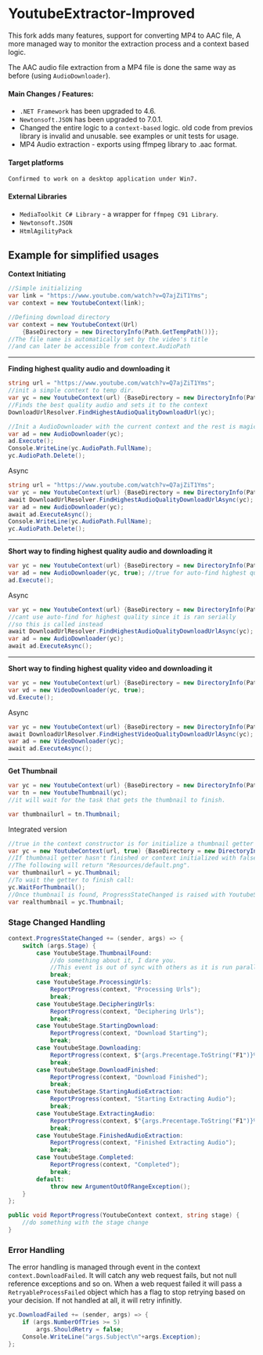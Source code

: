 # YoutubeExtractor-Improved
This fork adds many features, support for converting MP4 to AAC file, A more managed way to monitor the extraction process and a context based logic.


The AAC audio file extraction from a MP4 file is done the same way as before (using `AudioDownloader`).

#### Main Changes / Features:
- `.NET Framework` has been upgraded to 4.6.
- `Newtonsoft.JSON` has been upgraded to 7.0.1.
- Changed the entire logic to a `context-based` logic.
 old code from previos library is invalid and unusable. see examples or unit tests for usage.
- MP4 Audio extraction - exports using ffmpeg library to .aac format.

#### Target platforms
    Confirmed to work on a desktop application under Win7.

#### External Libraries
- `MediaToolkit C# Library` - a wrapper for `ffmpeg C91 Library`.
- `Newtonsoft.JSON`
- `HtmlAgilityPack`

## Example for simplified usages

**Context Initiating**
```c#
//Simple initializing
var link = "https://www.youtube.com/watch?v=Q7ajZiT1Yms";
var context = new YoutubeContext(link);

//Defining download directory
var context = new YoutubeContext(Url) 
    {BaseDirectory = new DirectoryInfo(Path.GetTempPath())};
//The file name is automatically set by the video's title
//and can later be accessible from context.AudioPath
```

---

**Finding highest quality audio and downloading it**
```c#
string url = "https://www.youtube.com/watch?v=Q7ajZiT1Yms";
//init a simple context to temp dir.
var yc = new YoutubeContext(url) {BaseDirectory = new DirectoryInfo(Path.GetTempPath())};
//Finds the best quality audio and sets it to the context
DownloadUrlResolver.FindHighestAudioQualityDownloadUrl(yc);

//Init a AudioDownloader with the current context and the rest is magic.
var ad = new AudioDownloader(yc);
ad.Execute();
Console.WriteLine(yc.AudioPath.FullName);
yc.AudioPath.Delete();
```
Async
```c#
string url = "https://www.youtube.com/watch?v=Q7ajZiT1Yms";
var yc = new YoutubeContext(url) {BaseDirectory = new DirectoryInfo(Path.GetTempPath())};
await DownloadUrlResolver.FindHighestAudioQualityDownloadUrlAsync(yc);
var ad = new AudioDownloader(yc);
await ad.ExecuteAsync();
Console.WriteLine(yc.AudioPath.FullName);
yc.AudioPath.Delete();
```
---
**Short way to finding highest quality audio and downloading it**
```c#
var yc = new YoutubeContext(url) {BaseDirectory = new DirectoryInfo(Path.GetTempPath())};
var ad = new AudioDownloader(yc, true); //true for auto-find highest quality into `yc`
ad.Execute();
```

Async
```c#
var yc = new YoutubeContext(url) {BaseDirectory = new DirectoryInfo(Path.GetTempPath())};
//cant use auto-find for highest quality since it is ran serially
//so this is called instead
await DownloadUrlResolver.FindHighestAudioQualityDownloadUrlAsync(yc);
var ad = new AudioDownloader(yc);
await ad.ExecuteAsync();
```
---
**Short way to finding highest quality video and downloading it**
```c#
var yc = new YoutubeContext(url) {BaseDirectory = new DirectoryInfo(Path.GetTempPath())};
var vd = new VideoDownloader(yc, true);
vd.Execute();
```
Async
```c#
var yc = new YoutubeContext(url) {BaseDirectory = new DirectoryInfo(Path.GetTempPath())};
await DownloadUrlResolver.FindHighestVideoQualityDownloadUrlAsync(yc);
var ad = new VideoDownloader(yc);
await ad.ExecuteAsync();
```
---
**Get Thumbnail**
```c#
var yc = new YoutubeContext(url) {BaseDirectory = new DirectoryInfo(Path.GetTempPath())};
var tn = new YoutubeThumbnail(yc);
//it will wait for the task that gets the thumbnail to finish.

var thumbnailurl = tn.Thumbnail;
```
Integrated version
```c#
//true in the context constructor is for initialize a thumbnail getter asap.
var yc = new YoutubeContext(url, true) {BaseDirectory = new DirectoryInfo(Path.GetTempPath())};
//If thumbnail getter hasn't finished or context initialized with false,
//The following will return "Resources/default.png".
var thumbnailurl = yc.Thumbnail;
//To wait the getter to finish call:
yc.WaitForThumbnail();
//Once thumbnail is found, ProgressStateChanged is raised with YoutubeStage.ThumbnailFound
var realthumbnail = yc.Thumbnail;
```

### Stage Changed Handling
```c#
context.ProgresStateChanged += (sender, args) => {
    switch (args.Stage) {
        case YoutubeStage.ThumbnailFound:
            //do something about it, I dare you.
            //This event is out of sync with others as it is run parallerly
            break;
        case YoutubeStage.ProcessingUrls:
            ReportProgress(context, "Processing Urls");
            break;
        case YoutubeStage.DecipheringUrls:
            ReportProgress(context, "Deciphering Urls");
            break;
        case YoutubeStage.StartingDownload:
            ReportProgress(context, "Download Starting");
            break;
        case YoutubeStage.Downloading:
            ReportProgress(context, $"{args.Precentage.ToString("F1")}%");
            break;
        case YoutubeStage.DownloadFinished:
            ReportProgress(context, "Download Finished");
            break;
        case YoutubeStage.StartingAudioExtraction:
            ReportProgress(context, "Starting Extracting Audio");
            break;
        case YoutubeStage.ExtractingAudio:
            ReportProgress(context, $"{args.Precentage.ToString("F1")}%");
            break;
        case YoutubeStage.FinishedAudioExtraction:
            ReportProgress(context, "Finished Extracting Audio");
            break;
        case YoutubeStage.Completed:
            ReportProgress(context, "Completed");
            break;
        default:
            throw new ArgumentOutOfRangeException();
    }
};

public void ReportProgress(YoutubeContext context, string stage) {
    //do something with the stage change
}
```

### Error Handling
The error handling is managed through event in the context `context.DownloadFailed`.
It will catch any web request fails, but not null reference exceptions and so on.
When a web request failed it will pass a `RetryableProcessFailed` object which has a flag to stop retrying based on your decision.
If not handled at all, it will retry infinitly.
```c#
yc.DownloadFailed += (sender, args) => {
    if (args.NumberOfTries >= 5)
        args.ShouldRetry = false;
    Console.WriteLine("args.Subject\n"+args.Exception);
};
```